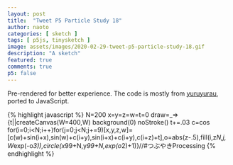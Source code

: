 ```yaml
---
layout: post
title:  "Tweet P5 Particle Study 18"
author: naoto
categories: [ sketch ]
tags: [ p5js, tinysketch ]
image: assets/images/2020-02-29-tweet-p5-particle-study-18.gif
description: "A sketch"
featured: true
comments: true
p5: false
---
```


Pre-rendered for better experience. The code is mostly from [yuruyurau](https://twitter.com/yuruyurau), ported to JavaScript.

{% highlight javascript %}
N=200
x=y=z=w=t=0
draw=_=>{t||createCanvas(W=400,W)
background(0)
noStroke()
t+=.03
c=cos
for(i=0;i<N;i++)for(j=0;j<N;j+=9)[x,y,z,w]=[c(w)+sin(i+x),sin(w)+c(i+y),sin(i+x)+c(i+y),c(i+z)+t],o=abs(z-.5),fill(i,z*N,j,W*exp(-o*3)),circle(x*99+N,y*99+N,exp(o*2)+1)}//#つぶやきProcessing
{% endhighlight %}
